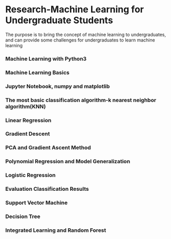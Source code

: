 # Research-Machine Learning for Undergraduate Students
The purpose is to bring the concept of machine learning to undergraduates, and can provide some challenges for undergraduates to learn machine learning

### Machine Learning with Python3
### Machine Learning Basics
### Jupyter Notebook, numpy and matplotlib
### The most basic classification algorithm-k nearest neighbor algorithm(KNN)
### Linear Regression
### Gradient Descent
### PCA and Gradient Ascent Method
### Polynomial Regression and Model Generalization
### Logistic Regression
### Evaluation Classification Results
### Support Vector Machine
### Decision Tree
### Integrated Learning and Random Forest
